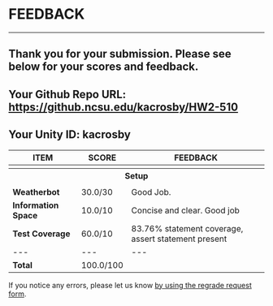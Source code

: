 # FEEDBACK
---
Thank you for your submission. Please see below for your scores and feedback.
---
## Your Github Repo URL: https://github.ncsu.edu/kacrosby/HW2-510 
## Your Unity ID: kacrosby 
| ITEM | SCORE | FEEDBACK |
| --- | --- | --- |
| <tr><th colspan=3> Setup </th></tr> |
| **Weatherbot** | 30.0/30 | Good Job. |
| **Information Space** | 10.0/10 | Concise and clear. Good job|
| **Test Coverage** | 60.0/10 | 83.76% statement coverage, assert statement present |
| --- | --- | --- |
| **Total** | 100.0/100 | |

If you notice any errors, please let us know [by using the regrade request form](https://github.ncsu.edu/CSC-510/Course/blob/main/README.md#homeworkproject-regrade-requests).
